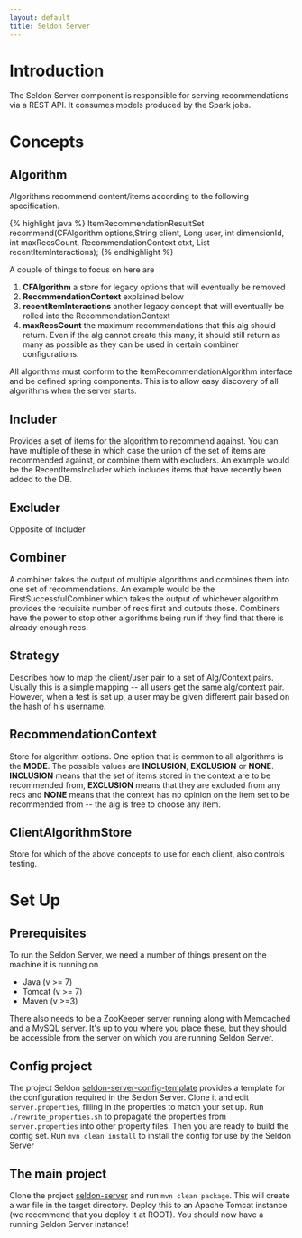 ```yaml
---
layout: default
title: Seldon Server
---
```


# Introduction
 
The Seldon Server component is responsible for serving recommendations via a REST API. It consumes models produced by the Spark jobs.

# Concepts

## Algorithm
 
Algorithms recommend content/items according to the following specification.

{% highlight java %}
ItemRecommendationResultSet recommend(CFAlgorithm options,String client, Long user, int dimensionId, int maxRecsCount, RecommendationContext ctxt, List<Long> recentItemInteractions);
{% endhighlight %}

A couple of things to focus on here are

 1. **CFAlgorithm** a store for legacy options that will eventually be removed
 1. **RecommendationContext** explained below
 1. **recentItemInteractions** another legacy concept that will eventually be rolled into the RecommendationContext
 1. **maxRecsCount** the maximum recommendations that this alg should return. Even if the alg cannot create this many, it should still return as many as possible as they can be used in certain combiner configurations.

All algorithms must conform to the ItemRecommendationAlgorithm interface and be defined spring components. This is to allow easy discovery of all algorithms when the server starts. 
 
## Includer
 
Provides a set of items for the algorithm to recommend against. You can have multiple of these in which case the union of the set of items are recommended against, or combine them with excluders. An example would be the RecentItemsIncluder which includes items that have recently been added to the DB.

## Excluder

Opposite of Includer

## Combiner

A combiner takes the output of multiple algorithms and combines them into one set of recommendations. An example would be the FirstSuccessfulCombiner which takes the output of whichever algorithm
provides the requisite number of recs first and outputs those. Combiners have the power to stop other algorithms being run if they find that there is already enough recs.
 
## Strategy

Describes how to map the client/user pair to a set of Alg/Context pairs. Usually this is a simple mapping -- all users get the same alg/context pair. However, when a test is set up, a user may be
given different pair based on the hash of his username.
 
## RecommendationContext

Store for algorithm options. One option that is common to all algorithms is the **MODE**. The possible values are **INCLUSION**, **EXCLUSION** or **NONE**. **INCLUSION** means that the set of items stored in the context are to be recommended from, **EXCLUSION** means that they are excluded from any recs and **NONE** means that the context has no opinion on the item set to be recommended from -- the alg is free to choose any item.
 
## ClientAlgorithmStore

Store for which of the above concepts to use for each client, also controls testing.

# Set Up

## Prerequisites

To run the Seldon Server, we need a number of things present on the machine it is running on

* Java (v >= 7)
* Tomcat (v >= 7)
* Maven (v >=3)

There also needs to be a ZooKeeper server running along with Memcached and a MySQL server. It's up to you where you place these, but they should be accessible from the server on which you are running Seldon Server.

## Config project

The project Seldon [seldon-server-config-template](https://github.com/SeldonIO/seldon-server-config-template) provides a template for the configuration required in the Seldon Server. Clone it and edit `server.properties`, filling in the properties to match your set up. Run `./rewrite_properties.sh` to propagate the properties from `server.properties` into other property files. Then you are ready to build the config set. Run `mvn clean install` to install the config for use by the Seldon Server

## The main project

Clone the project [seldon-server](https://github.com/SeldonIO/seldon-server) and run `mvn clean package`. This will create a war file in the target directory. Deploy this to an Apache Tomcat instance (we recommend that you deploy it at ROOT). You should now have a running Seldon Server instance!



